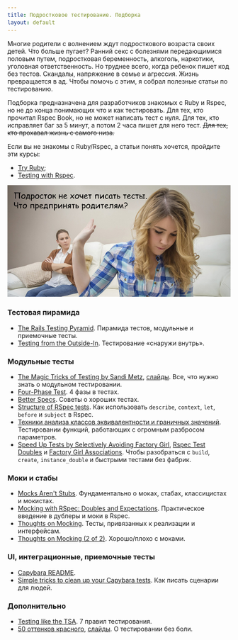 ```yaml
---
title: Подростковое тестирование. Подборка
layout: default
---
```


Многие родители с волнением ждут подросткового возраста своих детей. Что больше пугает?
Ранний секс с болезнями передающимися половым путем, подростковая беременность, алкоголь, наркотики, уголовная ответственность.
Но труднее всего, когда ребенок пишет код без тестов. Скандалы, напряжение в семье и агрессия.
Жизнь превращается в ад. Чтобы помочь с этим, я собрал полезные статьи по тестированию.

Подборка предназначена для разработчиков знакомых с Ruby и Rspec, но не до конца понимающих что и как тестировать. Для тех, кто прочитал Rspec Book, но не может написать тест с нуля. Для тех, кто исправляет баг за 5 минут, а потом 2 часа пишет для него тест. ~~Для тех, кто прохавал жизнь с самого низа.~~

Если вы не знакомы с Ruby/Rspec, а статьи понять хочется, пройдите эти курсы:

* [Try Ruby](https://www.codeschool.com/courses/try-ruby);
* [Testing with Rspec](https://www.codeschool.com/courses/testing-with-rspec).

<img class="img--break" src="/assets/non-testing-teenager.jpg" alt="" />

### Тестовая пирамида

* [The Rails Testing Pyramid](http://blog.codeclimate.com/blog/2013/10/09/rails-testing-pyramid/). Пирамида тестов, модульные и приемочные тесты.
* [Testing from the Outside-In](https://robots.thoughtbot.com/testing-from-the-outsidein). Тестирование «снаружи внутрь».

### Модульные тесты

* [The Magic Tricks of Testing by Sandi Metz](http://www.youtube.com/watch?v=URSWYvyc42M), [слайды](https://speakerdeck.com/skmetz/magic-tricks-of-testing-railsconf). Все, что нужно знать о модульном тестировании.
* [Four-Phase Test](https://robots.thoughtbot.com/four-phase-test). 4 фазы в тестах.
* [Better Specs](http://betterspecs.org/). Советы о хороших тестах.
* [Structure of RSpec tests](http://jakegoulding.com/presentations/rspec-structure/). Как использовать `describe`, `context`, `let`, `before` и `subject` в Rspec.
* [Техники анализа классов эквивалентности и граничных значений](http://33testers.blogspot.ru/2013/07/blog-post_27.html). Тестировании функций, работающих с огромным разбросом параметров.
* [Speed Up Tests by Selectively Avoiding Factory Girl](https://robots.thoughtbot.com/speed-up-tests-by-selectively-avoiding-factory-girl), [Rspec Test Doubles](https://github.com/rspec/rspec-mocks#test-doubles) и [Factory Girl Associations](https://github.com/thoughtbot/factory_girl/blob/master/GETTING_STARTED.md#associations). Чтобы разобраться с `build`, `create`, `instance_double` и быстрыми тестами без фабрик.

### Моки и стабы

* [Mocks Aren't Stubs](http://martinfowler.com/articles/mocksArentStubs.html). Фундаментально о моках, стабах, классицистах и мокистах.
* [Mocking with RSpec: Doubles and Expectations](https://semaphoreci.com/community/tutorials/mocking-with-rspec-doubles-and-expectations). Практическое введение в дублеры и моки в Rspec.
* [Thoughts on Mocking](http://myronmars.to/n/dev-blog/2012/06/thoughts-on-mocking). Тесты, привязанных к реализации и интерфейсам.
* [Thoughts on Mocking (2 of 2)](http://blog.rubybestpractices.com/posts/gregory/052-issue-20-thoughts-on-mocking.html). Хорошо/плохо с моками.

### UI, интеграционные, приемочные тесты

* [Capybara README](https://github.com/jnicklas/capybara).
* [Simple tricks to clean up your Capybara tests](http://www.elabs.se/blog/51-simple-tricks-to-clean-up-your-capybara-tests). Как писать сценарии для людей.

### Дополнительно

* [Testing like the TSA](https://signalvnoise.com/posts/3159-testing-like-the-tsa). 7 правил тестирования.
* [50 оттенков красного](http://www.youtube.com/watch?v=ismsJYFKuGQ), [слайды](http://www.slideshare.net/ssuserfc4417/50-45546464). О тестировании без боли.
